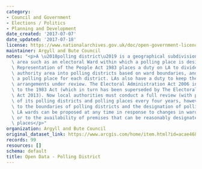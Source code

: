 ```yaml
---
category:
- Council and Government
- Elections / Politics
- Planning and Development
date_created: '2017-07-07'
date_updated: '2017-07-18'
license: https://www.nationalarchives.gov.uk/doc/open-government-licence/version/3/
maintainer: Argyll and Bute Council
notes: "<p>A \u2018polling district\u2019 is a geographical subdivision of an electoral\
  \ area such as an electoral Ward within which a polling place is designated.The\
  \ Representation of the People Act 1983 places a duty on LA to divide the local\
  \ authority area into polling districts based on ward boundaries, and to designate\
  \ a polling place for each district. LAs also have a duty to keep these polling\
  \ arrangements under review. The Electoral Administration Act 2006 introduced amendments\
  \ to the 1983 Act (which in turn has been superseded by The Electoral Administration\
  \ Act 2013). Now local authorities must conduct a full review (with public consultation)\
  \ of its polling districts and polling places every four years, however adjustments\
  \ to the boundaries of polling districts and the designation of polling places within\
  \ LA wards can be proposed at any time in response to changes in ward boundaries\
  \ or to the availability of premises that can be reasonably designated as polling\
  \ places</p>"
organization: Argyll and Bute Council
original_dataset_link: https://www.arcgis.com/home/item.html?id=acae4681cabe4ed58d150f3ec9697e25
records: 99
resources: []
schema: default
title: Open Data - Polling District
---
```

